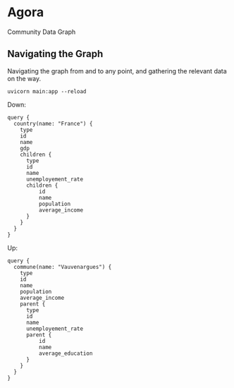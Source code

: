# Agora
Community Data Graph



## Navigating the Graph
Navigating the graph from and to any point, and gathering the relevant data on the way.


```
uvicorn main:app --reload
```

Down:
```
query {
  country(name: "France") {
    type
    id
    name
    gdp
    children {
      type
      id
      name
      unemployement_rate
      children {
          id
          name
          population
          average_income
      }
    }
  }
}
```

Up:
```
query {
  commune(name: "Vauvenargues") {
    type
    id
    name
    population
    average_income
    parent {
      type
      id
      name
      unemployement_rate
      parent {
          id
          name
          average_education
      }
    }
  }
}
```

